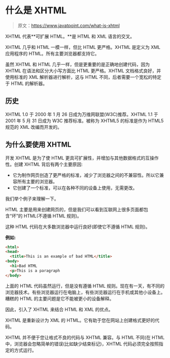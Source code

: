 # 什么是 XHTML

> 原文：<https://www.javatpoint.com/what-is-xhtml>

XHTML 代表**可扩展 HTML。**是 HTML 和 XML 语言的交叉。

XHTML 几乎和 HTML 一模一样，但比 HTML 更严格。XHTML 是定义为 XML 应用程序的 HTML。所有主要浏览器都支持它。

虽然 XHTML 和 HTML 几乎一样，但是更重要的是正确地创建代码，因为 XHTML 在语法和区分大小写方面比 HTML 更严格。XHTML 文档格式良好，并使用标准的 XML 解析器进行解析，这与 HTML 不同，后者需要一个宽松的特定于 HTML 的解析器。

## 历史

XHTML 1.0 于 2000 年 1 月 26 日成为万维网联盟(W3C)推荐。XHTML 1.1 于 2001 年 5 月 31 日成为 W3C 推荐标准。被称为 XHTML5 的标准是作为 HTML5 规范的 XML 改编而开发的。

## 为什么要使用 XHTML

开发 XHTML 是为了使 HTML 更具可扩展性，并增加与其他数据格式的互操作性。创建 XHTML 背后有两个主要原因:

*   它为制作网页创造了更严格的标准，减少了浏览器之间的不兼容性。所以它兼容所有主要的浏览器。
*   它创建了一个标准，可以在各种不同的设备上使用，无需更改。

我们举个例子来理解一下。

HTML 主要是用来创建网页的，但是我们可以看到互联网上很多页面都包含“坏”的 HTML(不遵循 HTML 规则)。

这种 HTML 代码在大多数浏览器中运行良好(即使它不遵循 HTML 规则)。

**例如:**

```html
<html>
<head>
  <title>This is an example of bad HTML</title>
<body>
  <h1>Bad HTML
  <p>This is a paragraph
</body>

```

上面的 HTML 代码虽然运行，但是没有遵循 HTML 规则。现在有一天，有不同的浏览器技术。有些浏览器运行在电脑上，有些浏览器运行在手机或其他小设备上。糟糕的 HTML 的主要问题是它不能被更小的设备解释。

因此，引入了 XHTML 来结合 HTML 和 XML 的优点。

XHTML 是重新设计为 XML 的 HTML。它有助于您在网站上创建格式更好的代码。

XHTML 并不便于您让格式不良的代码与 XHTML 兼容。与 HTML 不同(在 HTML 中，浏览器会忽略简单的错误(比如缺少结束标记)，XHTML 代码必须完全按照指定的方式运行。